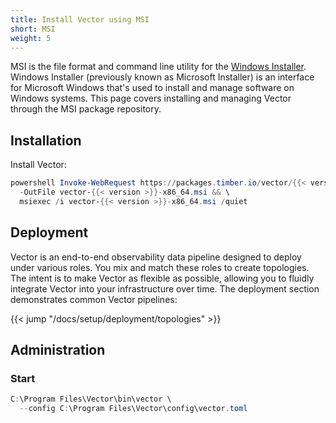 ```yaml
---
title: Install Vector using MSI
short: MSI
weight: 5
---
```


MSI is the file format and command line utility for the [Windows Installer][installer]. Windows Installer (previously known as Microsoft Installer) is an interface for Microsoft Windows that's used to install and manage software on Windows systems. This page covers installing and managing Vector through the MSI package repository.

## Installation

Install Vector:

```powershell
powershell Invoke-WebRequest https://packages.timber.io/vector/{{< version >}}/vector-x86_64.msi \
  -OutFile vector-{{< version >}}-x86_64.msi && \
  msiexec /i vector-{{< version >}}-x86_64.msi /quiet
```

## Deployment

Vector is an end-to-end observability data pipeline designed to deploy under various roles. You mix and match these roles to create topologies. The intent is to make Vector as flexible as possible, allowing you to fluidly integrate Vector into your infrastructure over time. The deployment section demonstrates common Vector pipelines:

{{< jump "/docs/setup/deployment/topologies" >}}

## Administration

### Start

```powershell
C:\Program Files\Vector\bin\vector \
  --config C:\Program Files\Vector\config\vector.toml
```

[installer]: https://en.wikipedia.org/wiki/Windows_Installer
